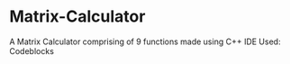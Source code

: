 # Matrix-Calculator
A Matrix Calculator comprising of 9 functions made using C++ 
IDE Used: Codeblocks
